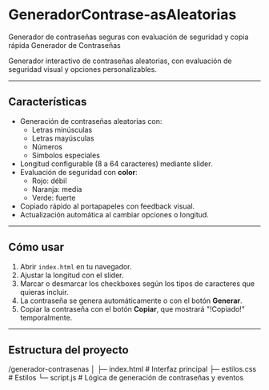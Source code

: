 # GeneradorContrase-asAleatorias

Generador de contraseñas seguras con evaluación de seguridad y copia rápida
Generador de Contraseñas

Generador interactivo de contraseñas aleatorias, con evaluación de seguridad visual y opciones personalizables.

---

## Características

- Generación de contraseñas aleatorias con:
  - Letras minúsculas
  - Letras mayúsculas
  - Números
  - Símbolos especiales
- Longitud configurable (8 a 64 caracteres) mediante slider.
- Evaluación de seguridad con **color**:
  - Rojo: débil
  - Naranja: media
  - Verde: fuerte
- Copiado rápido al portapapeles con feedback visual.
- Actualización automática al cambiar opciones o longitud.

---

## Cómo usar

1. Abrir `index.html` en tu navegador.
2. Ajustar la longitud con el slider.
3. Marcar o desmarcar los checkboxes según los tipos de caracteres que quieras incluir.
4. La contraseña se genera automáticamente o con el botón **Generar**.
5. Copiar la contraseña con el botón **Copiar**, que mostrará "!Copiado!" temporalmente.

---

## Estructura del proyecto

/generador-contrasenas
│
├─ index.html # Interfaz principal
├─ estilos.css # Estilos
└─ script.js # Lógica de generación de contraseñas y eventos
